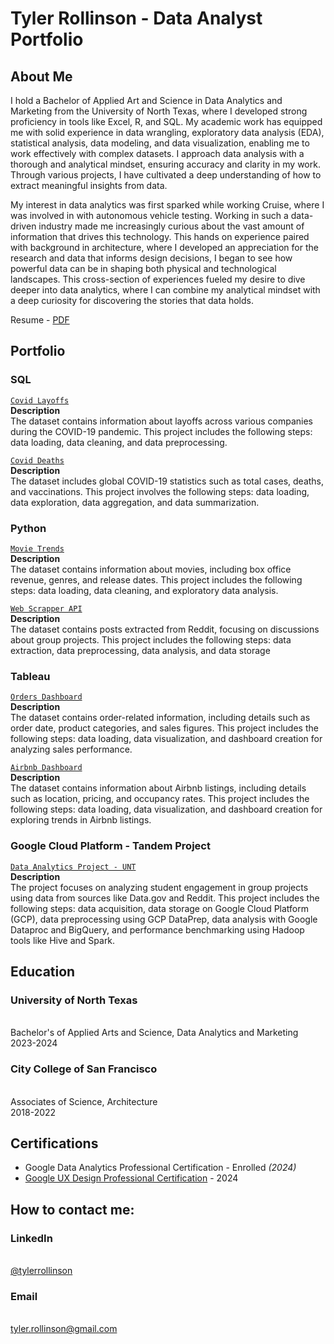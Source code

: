 # Tyler Rollinson - Data Analyst Portfolio

## About Me
I hold a Bachelor of Applied Art and Science in Data Analytics and Marketing from the University of North Texas, where I developed strong proficiency in tools like Excel, R, and SQL. My academic work has equipped me with solid experience in data wrangling, exploratory data analysis (EDA), statistical analysis, data modeling, and data visualization, enabling me to work effectively with complex datasets. I approach data analysis with a thorough and analytical mindset, ensuring accuracy and clarity in my work. Through various projects, I have cultivated a deep understanding of how to extract meaningful insights from data.

My interest in data analytics was first sparked while working Cruise, where I was involved in with autonomous vehicle testing. Working in such a data-driven industry made me increasingly curious about the vast amount of information that drives this technology. This hands on experience paired with background in architecture, where I developed an appreciation for the research and data that informs design decisions, I began to see how powerful data can be in shaping both physical and technological landscapes. This cross-section of experiences fueled my desire to dive deeper into data analytics, where I can combine my analytical mindset with a deep curiosity for discovering the stories that data holds.

Resume - [PDF](https://github.com/Mojave760/Portfolio-Projects/blob/eabb4fa58b835bcf864e1a769c473d7368dcacd0/Tyler%20Rollinson%20Resume.pdf)



## Portfolio 
### SQL
[`Covid Layoffs`](https://github.com/Mojave760/Portfolio-Projects/blob/eabb4fa58b835bcf864e1a769c473d7368dcacd0/covid_layoffs_data_cleaning.sql)
<br>**Description**
<br>The dataset contains information about layoffs across various companies during the COVID-19 pandemic. This project includes the following steps: data loading, data cleaning, and data preprocessing. 

[`Covid Deaths`](https://github.com/Mojave760/Portfolio-Projects/blob/eabb4fa58b835bcf864e1a769c473d7368dcacd0/CovidEDA.sql)
<br>**Description**
<br>The dataset includes global COVID-19 statistics such as total cases, deaths, and vaccinations. This project involves the following steps: data loading, data exploration, data aggregation, and data summarization.

### Python
[`Movie Trends`](https://github.com/Mojave760/Portfolio-Projects/blob/eabb4fa58b835bcf864e1a769c473d7368dcacd0/BOM%20Movie%20Data%20Analysis.ipynb)
<br>**Description**
<br>The dataset contains information about movies, including box office revenue, genres, and release dates. This project includes the following steps: data loading, data cleaning, and exploratory data analysis.

[`Web Scrapper API`](https://github.com/Mojave760/Portfolio-Projects/blob/eabb4fa58b835bcf864e1a769c473d7368dcacd0/Reddit%20API%20and%20AI%20Analysis.ipynb)
<br>**Description**
<br>The dataset contains posts extracted from Reddit, focusing on discussions about group projects. This project includes the following steps: data extraction, data preprocessing, data analysis, and data storage
 
### Tableau
[`Orders Dashboard`](https://public.tableau.com/app/profile/tyler.rollinson/viz/AirbnbFullProject_17080459009040/Dashboard1)
<br>**Description**
<br>The dataset contains order-related information, including details such as order date, product categories, and sales figures. This project includes the following steps: data loading, data visualization, and dashboard creation for analyzing sales performance.

[`Airbnb Dashboard`](https://public.tableau.com/app/profile/tyler.rollinson/viz/AirbnbFullProject_17080459009040/Dashboard1)
<br>**Description**
<br>The dataset contains information about Airbnb listings, including details such as location, pricing, and occupancy rates. This project includes the following steps: data loading, data visualization, and dashboard creation for exploring trends in Airbnb listings.

### Google Cloud Platform - Tandem Project
[`Data Analytics Project - UNT`](https://github.com/Mojave760/Portfolio-Projects/blob/eabb4fa58b835bcf864e1a769c473d7368dcacd0/Group%209%20GCP%20Analysis%20Project.pdf)
<br>**Description**
<br>The project focuses on analyzing student engagement in group projects using data from sources like Data.gov and Reddit. This project includes the following steps: data acquisition, data storage on Google Cloud Platform (GCP), data preprocessing using GCP DataPrep, data analysis with Google Dataproc and BigQuery, and performance benchmarking using Hadoop tools like Hive and Spark.



## Education
### University of North Texas
<br>Bachelor's of Applied Arts and Science, Data Analytics and Marketing
<br>2023-2024

### City College of San Francisco
<br>Associates of Science, Architecture
<br>2018-2022

## Certifications
- Google Data Analytics Professional Certification - Enrolled *(2024)*
- [Google UX Design Professional Certification](https://coursera.org/share/73e9bb7783abb66b69fa6e65ed5a8f4e) - 2024



## How to contact me:
### LinkedIn 
<br>[@tylerrollinson](www.linkedin.com/in/tyler-rollinson-a6577036)
### Email 
<br>tyler.rollinson@gmail.com
